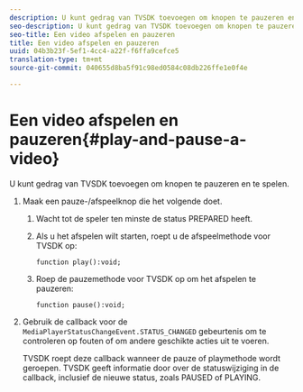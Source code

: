 ```yaml
---
description: U kunt gedrag van TVSDK toevoegen om knopen te pauzeren en te spelen.
seo-description: U kunt gedrag van TVSDK toevoegen om knopen te pauzeren en te spelen.
seo-title: Een video afspelen en pauzeren
title: Een video afspelen en pauzeren
uuid: 04b3b23f-5ef1-4cc4-a22f-f6ffa9cefce5
translation-type: tm+mt
source-git-commit: 040655d8ba5f91c98ed0584c08db226ffe1e0f4e

---
```



# Een video afspelen en pauzeren{#play-and-pause-a-video}

U kunt gedrag van TVSDK toevoegen om knopen te pauzeren en te spelen.

1. Maak een pauze-/afspeelknop die het volgende doet.
   1. Wacht tot de speler ten minste de status PREPARED heeft.
   1. Als u het afspelen wilt starten, roept u de afspeelmethode voor TVSDK op:

      ```
      function play():void;
      ```

   1. Roep de pauzemethode voor TVSDK op om het afspelen te pauzeren:

      ```
      function pause():void;
      ```

1. Gebruik de callback voor de `MediaPlayerStatusChangeEvent.STATUS_CHANGED` gebeurtenis om te controleren op fouten of om andere geschikte acties uit te voeren.

   TVSDK roept deze callback wanneer de pauze of playmethode wordt geroepen. TVSDK geeft informatie door over de statuswijziging in de callback, inclusief de nieuwe status, zoals PAUSED of PLAYING.
